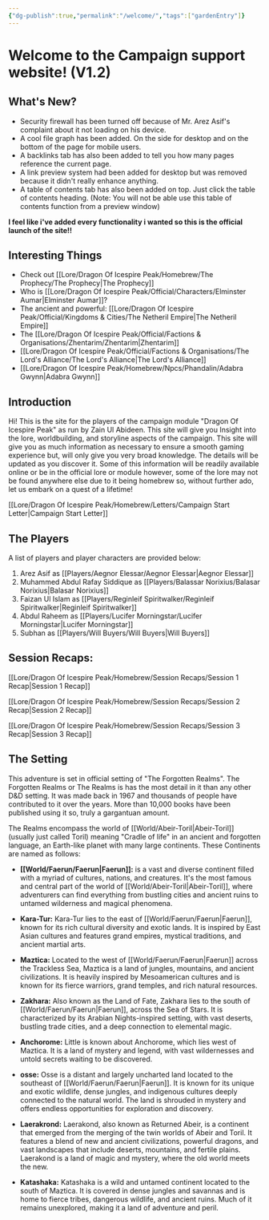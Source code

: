 ```yaml
---
{"dg-publish":true,"permalink":"/welcome/","tags":["gardenEntry"]}
---
```


# Welcome to the Campaign support website! (V1.2)

## What's New?

- Security firewall has been turned off because of Mr. Arez Asif's complaint about it not loading on his device.
- A cool file graph has been added. On the side for desktop and on the bottom of the page for mobile users.
- A backlinks tab has also been added to tell you how many pages reference the current page.
- A link preview system had been added for desktop but was removed because it didn't really enhance anything.
- A table of contents tab has also been added on top. Just click the table of contents heading. (Note: You will not be able use this table of contents function from a preview window)

**I feel like i've added every functionality i wanted so this is the official launch of the site!!**
## Interesting Things

- Check out [[Lore/Dragon Of Icespire Peak/Homebrew/The Prophecy/The Prophecy\|The Prophecy]]
- Who is [[Lore/Dragon Of Icespire Peak/Official/Characters/Elminster Aumar\|Elminster Aumar]]?
- The ancient and powerful: [[Lore/Dragon Of Icespire Peak/Official/Kingdoms & Cities/The Netheril Empire\|The Netheril Empire]]
- The  [[Lore/Dragon Of Icespire Peak/Official/Factions & Organisations/Zhentarim/Zhentarim\|Zhentarim]]
- [[Lore/Dragon Of Icespire Peak/Official/Factions & Organisations/The Lord's Alliance/The Lord's Alliance\|The Lord's Alliance]]
- [[Lore/Dragon Of Icespire Peak/Homebrew/Npcs/Phandalin/Adabra Gwynn\|Adabra Gwynn]]
## Introduction

Hi! This is the site for the players of the campaign module "Dragon Of Icespire Peak" as run by Zain Ul Abideen. This site will give you Insight into the lore, worldbuilding, and storyline aspects of the campaign. This site will give you as much information as necessary to ensure a smooth gaming experience but, will only give you very broad knowledge. The details will be updated as you discover it. Some of this information will be readily available online or be in the official lore or module however, some of the lore may not be found anywhere else due to it being homebrew so, without further ado, let us embark on a quest of a lifetime!

[[Lore/Dragon Of Icespire Peak/Homebrew/Letters/Campaign Start Letter\|Campaign Start Letter]]
## The Players

A list of players and player characters are provided below:

1. Arez Asif as [[Players/Aegnor Elessar/Aegnor Elessar\|Aegnor Elessar]]
2. Muhammed Abdul Rafay Siddique as [[Players/Balassar Norixius/Balasar Norixius\|Balasar Norixius]]
3. Faizan Ul Islam as [[Players/Reginleif Spiritwalker/Reginleif Spiritwalker\|Reginleif Spiritwalker]]
4. Abdul Raheem as [[Players/Lucifer Morningstar/Lucifer Morningstar\|Lucifer Morningstar]]
5. Subhan as [[Players/Will Buyers/Will Buyers\|Will Buyers]]
## Session Recaps:
[[Lore/Dragon Of Icespire Peak/Homebrew/Session Recaps/Session 1 Recap\|Session 1 Recap]]

[[Lore/Dragon Of Icespire Peak/Homebrew/Session Recaps/Session 2 Recap\|Session 2 Recap]]

[[Lore/Dragon Of Icespire Peak/Homebrew/Session Recaps/Session 3 Recap\|Session 3 Recap]]
## The Setting

This adventure is set in official setting of "The Forgotten Realms". The Forgotten Realms or The Realms is has the most detail in it than any other D&D setting. It was made back in 1967 and thousands of people have contributed to it over the years. More than 10,000 books have been published using it so, truly a gargantuan amount. 

The Realms encompass the world of [[World/Abeir-Toril\|Abeir-Toril]] (usually just called Toril) meaning "Cradle of life" in an ancient and forgotten language, an Earth-like planet with many large continents. These Continents are named as follows:

- **[[World/Faerun/Faerun\|Faerun]]:** is a vast and diverse continent filled with a myriad of cultures, nations, and creatures. It's the most famous and central part of the world of [[World/Abeir-Toril\|Abeir-Toril]], where adventurers can find everything from bustling cities and ancient ruins to untamed wilderness and magical phenomena.

- **Kara-Tur:** Kara-Tur lies to the east of [[World/Faerun/Faerun\|Faerun]], known for its rich cultural diversity and exotic lands. It is inspired by East Asian cultures and features grand empires, mystical traditions, and ancient martial arts.

- **Maztica:** Located to the west of [[World/Faerun/Faerun\|Faerun]] across the Trackless Sea, Maztica is a land of jungles, mountains, and ancient civilizations. It is heavily inspired by Mesoamerican cultures and is known for its fierce warriors, grand temples, and rich natural resources.

- **Zakhara:** Also known as the Land of Fate, Zakhara lies to the south of [[World/Faerun/Faerun\|Faerun]], across the Sea of Stars. It is characterized by its Arabian Nights-inspired setting, with vast deserts, bustling trade cities, and a deep connection to elemental magic.
- **Anchorome:** Little is known about Anchorome, which lies west of Maztica. It is a land of mystery and legend, with vast wildernesses and untold secrets waiting to be discovered.

- **osse:** Osse is a distant and largely uncharted land located to the southeast of [[World/Faerun/Faerun\|Faerun]]. It is known for its unique and exotic wildlife, dense jungles, and indigenous cultures deeply connected to the natural world. The land is shrouded in mystery and offers endless opportunities for exploration and discovery.

- **Laerakrond:** Laerakond, also known as Returned Abeir, is a continent that emerged from the merging of the twin worlds of Abeir and Toril. It features a blend of new and ancient civilizations, powerful dragons, and vast landscapes that include deserts, mountains, and fertile plains. Laerakond is a land of magic and mystery, where the old world meets the new.

- **Katashaka:** Katashaka is a wild and untamed continent located to the south of Maztica. It is covered in dense jungles and savannas and is home to fierce tribes, dangerous wildlife, and ancient ruins. Much of it remains unexplored, making it a land of adventure and peril.
 


